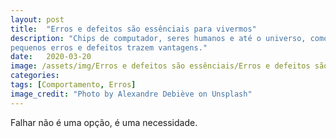 ```yaml
---
layout: post
title:  "Erros e defeitos são essênciais para vivermos"
description: "Chips de computador, seres humanos e até o universo, como
pequenos erros e defeitos trazem vantagens."
date:   2020-03-20
image: /assets/img/Erros e defeitos são essênciais/Erros e defeitos são essênciais.jpg
categories: 
tags: [Comportamento, Erros]
image_credit: "Photo by Alexandre Debiève on Unsplash"
---
```

Falhar não é uma opção, é uma necessidade.
